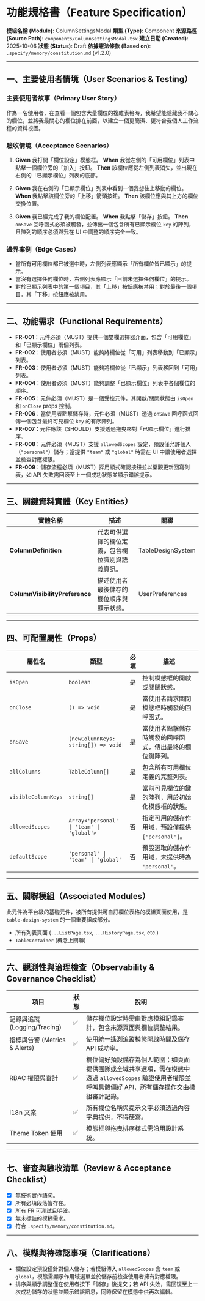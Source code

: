 # 功能規格書（Feature Specification）

**模組名稱 (Module)**: ColumnSettingsModal
**類型 (Type)**: Component
**來源路徑 (Source Path)**: `components/ColumnSettingsModal.tsx`
**建立日期 (Created)**: 2025-10-06
**狀態 (Status)**: Draft
**依據憲法條款 (Based on)**: `.specify/memory/constitution.md` (v1.2.0)

---

## 一、主要使用者情境（User Scenarios & Testing）

### 主要使用者故事（Primary User Story）
作為一名使用者，在查看一個包含大量欄位的複雜表格時，我希望能隱藏我不關心的欄位，並將我最關心的欄位排在前面，以建立一個更簡潔、更符合我個人工作流程的資料視圖。

### 驗收情境（Acceptance Scenarios）
1.  **Given** 我打開「欄位設定」模態框。
    **When** 我從左側的「可用欄位」列表中點擊一個欄位旁的「加入」按鈕。
    **Then** 該欄位應從左側列表消失，並出現在右側的「已顯示欄位」列表的底部。

2.  **Given** 我在右側的「已顯示欄位」列表中看到一個我想往上移動的欄位。
    **When** 我點擊該欄位旁的「上移」箭頭按鈕。
    **Then** 該欄位應與其上方的欄位交換位置。

3.  **Given** 我已經完成了我的欄位配置。
    **When** 我點擊「儲存」按鈕。
    **Then** `onSave` 回呼函式必須被觸發，並傳出一個包含所有已顯示欄位 `key` 的陣列，且陣列的順序必須與我在 UI 中調整的順序完全一致。

### 邊界案例（Edge Cases）
- 當所有可用欄位都已被選中時，左側列表應顯示「所有欄位皆已顯示」的提示。
- 當沒有選擇任何欄位時，右側列表應顯示「目前未選擇任何欄位」的提示。
- 對於已顯示列表中的第一個項目，其「上移」按鈕應被禁用；對於最後一個項目，其「下移」按鈕應被禁用。

---

## 二、功能需求（Functional Requirements）

- **FR-001**：元件必須（MUST）提供一個雙欄選擇器介面，包含「可用欄位」和「已顯示欄位」兩個列表。
- **FR-002**：使用者必須（MUST）能夠將欄位從「可用」列表移動到「已顯示」列表。
- **FR-003**：使用者必須（MUST）能夠將欄位從「已顯示」列表移回到「可用」列表。
- **FR-004**：使用者必須（MUST）能夠調整「已顯示欄位」列表中各個欄位的順序。
- **FR-005**：元件必須（MUST）是一個受控元件，其開啟/關閉狀態由 `isOpen` 和 `onClose` props 控制。
- **FR-006**：當使用者點擊儲存時，元件必須（MUST）透過 `onSave` 回呼函式回傳一個包含最終可見欄位 `key` 的有序陣列。
- **FR-007**：元件應該（SHOULD）支援透過拖曳來對「已顯示欄位」進行排序。
- **FR-008**：元件必須（MUST）支援 `allowedScopes` 設定，預設僅允許個人（`"personal"`）儲存；當提供 `"team"` 或 `"global"` 時需在 UI 中讓使用者選擇並檢查對應權限。
- **FR-009**：儲存流程必須（MUST）採用顯式確認按鈕並以樂觀更新回寫列表，如 API 失敗需回滾至上一個成功狀態並顯示錯誤提示。

---

## 三、關鍵資料實體（Key Entities）

| 實體名稱 | 描述 | 關聯 |
|---|---|---|
| **ColumnDefinition** | 代表可供選擇的欄位定義，包含欄位識別與語義資訊。 | TableDesignSystem |
| **ColumnVisibilityPreference** | 描述使用者最後儲存的欄位順序與顯示狀態。 | UserPreferences |

---

## 四、可配置屬性（Props）

| 屬性名 | 類型 | 必填 | 描述 |
|---|---|---|---|
| `isOpen` | `boolean` | 是 | 控制模態框的開啟或關閉狀態。 |
| `onClose` | `() => void` | 是 | 當使用者請求關閉模態框時觸發的回呼函式。 |
| `onSave` | `(newColumnKeys: string[]) => void` | 是 | 當使用者點擊儲存時觸發的回呼函式，傳出最終的欄位鍵陣列。 |
| `allColumns` | `TableColumn[]` | 是 | 包含所有可用欄位定義的完整列表。 |
| `visibleColumnKeys`| `string[]` | 是 | 當前可見欄位的鍵的陣列，用於初始化模態框的狀態。 |
| `allowedScopes` | `Array<'personal' \| 'team' \| 'global'>` | 否 | 指定可用的儲存作用域，預設僅提供 `['personal']`。 |
| `defaultScope` | `'personal' \| 'team' \| 'global'` | 否 | 預設選取的儲存作用域，未提供時為 `'personal'`。 |

---

## 五、關聯模組（Associated Modules）

此元件為平台級的基礎元件，被所有提供可自訂欄位表格的模組頁面使用，是 `table-design-system` 的一個重要組成部分。
- 所有列表頁面 (`...ListPage.tsx`, `...HistoryPage.tsx`, etc.)
- `TableContainer` (概念上關聯)

---

## 六、觀測性與治理檢查（Observability & Governance Checklist）

| 項目 | 狀態 | 說明 |
|------|------|------|
| 記錄與追蹤 (Logging/Tracing) | ✅ | 儲存欄位設定時需由對應模組記錄審計，包含來源頁面與欄位調整結果。 |
| 指標與告警 (Metrics & Alerts) | ✅ | 使用統一遙測追蹤模態開啟時間及儲存 API 成功率。 |
| RBAC 權限與審計 | ✅ | 欄位偏好預設儲存為個人範圍；如頁面提供團隊或全域共享選項，需在模態中透過 `allowedScopes` 驗證使用者權限並呼叫具體偏好 API，所有儲存操作交由模組審計記錄。 |
| i18n 文案 | ✅ | 所有欄位名稱與提示文字必須透過內容字典提供，不得硬寫。 |
| Theme Token 使用 | ✅ | 模態框與拖曳排序樣式需沿用設計系統。 |

---

## 七、審查與驗收清單（Review & Acceptance Checklist）

- [x] 無技術實作語句。
- [x] 所有必填段落皆存在。
- [x] 所有 FR 可測試且明確。
- [x] 無未標註的模糊需求。
- [x] 符合 `.specify/memory/constitution.md`。

---

## 八、模糊與待確認事項（Clarifications）

- 欄位設定預設僅針對個人儲存；若模組傳入 `allowedScopes` 含 `team` 或 `global`，模態需顯示作用域選單並於儲存前檢查使用者擁有對應權限。
- 排序與顯示調整僅在使用者按下「儲存」後提交；若 API 失敗，需回復至上一次成功儲存的狀態並顯示錯誤訊息，同時保留在模態中供再次編輯。